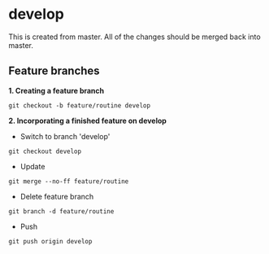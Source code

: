 # develop

This is created from master. All of the changes should be merged back into master.

## Feature branches
**1. Creating a feature branch**
```
git checkout -b feature/routine develop
```

**2. Incorporating a finished feature on develop**
* Switch to branch 'develop'
```
git checkout develop
```
* Update
```
git merge --no-ff feature/routine
```
* Delete feature branch
```
git branch -d feature/routine
```
* Push
```
git push origin develop
```
